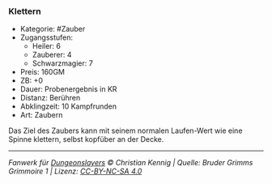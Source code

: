 ### Klettern

- Kategorie: #Zauber
- Zugangsstufen:
  - Heiler: 6
  - Zauberer: 4
  - Schwarzmagier: 7
- Preis: 160GM
- ZB: +0
- Dauer: Probenergebnis in KR
- Distanz: Berühren
- Abklingzeit: 10 Kampfrunden
- Art: Zaubern



Das Ziel des Zaubers kann mit seinem normalen Laufen-Wert wie eine Spinne klettern, selbst kopfüber an der Decke.

---

_Fanwerk für [Dungeonslayers](https://www.dungeonslayers.net/) © Christian Kennig | Quelle: Bruder Grimms Grimmoire 1 | Lizenz: [CC-BY-NC-SA 4.0](https://creativecommons.org/licenses/by-nc-sa/4.0/deed.de)_
